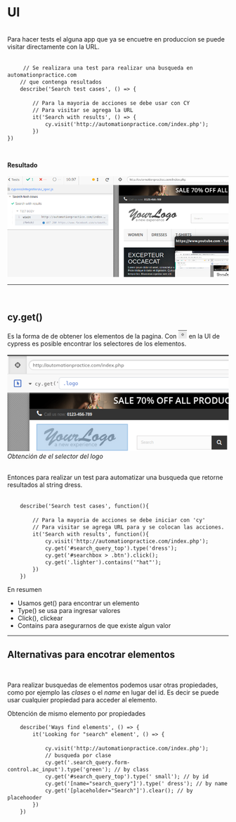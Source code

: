 
# **UI**

<br>
Para hacer tests el alguna app que ya se encuetre en produccion se puede visitar directamente con la URL.
<br><br>

```JS
     // Se realizara una test para realizar una busqueda en automationpractice.com
    // que contenga resultados
    describe('Search test cases', () => {

        // Para la mayoria de acciones se debe usar con CY
        // Para visitar se agrega la URL
        it('Search with results', () => {
            cy.visit('http://automationpractice.com/index.php');
        })
})
```
<br>

**Resultado**
<br><br>
![](./images/5.png)

---
<br>

## **cy.get()**<br>

Es la forma de de obtener los elementos de la pagina. Con  <span> </span> <img src='./images/6.png' width= 20px> en la UI de cypress es posible encontrar los selectores de los elementos.
<br><br>
![](./images/7.png)
<br>
*Obtención de el selector del logo*

<br>
Entonces para realizar un test para automatizar una busqueda que retorne resultados al string dress.<br><br>

```JS
    describe('Search test cases', function(){

        // Para la mayoria de acciones se debe iniciar con 'cy'
        // Para visitar se agrega URL para y se colocan las acciones.
        it('Search with results', function(){
            cy.visit('http://automationpractice.com/index.php');
            cy.get('#search_query_top').type('dress');
            cy.get('#searchbox > .btn').click();
            cy.get('.lighter').contains('"hat"');
        })
    })
```
En resumen 

* Usamos get() para encontrar un elemento
* Type() se usa para ingresar valores
* Click(), clickear
* Contains para asegurarnos de que existe algun valor
---

## Alternativas para encotrar elementos
<br>

Para realizar busquedas de elementos podemos usar otras propiedades, como por ejemplo las *clases* o el *name* en lugar del id. 
Es decir se puede usar cualquier propiedad para acceder al elemento.

Obtención de mismo elemento por propiedades
```JS
    describe('Ways find elements', () => {
        it('Looking for "search" element', () => {

            cy.visit('http://automationpractice.com/index.php');
            // busqueda por clase
            cy.get('.search_query.form-control.ac_input').type('green'); // by class
            cy.get('#search_query_top').type(' small'); // by id
            cy.get('[name="search_query"]').type(' dress'); // by name
            cy.get('[placeholder="Search"]').clear(); // by placehooder
        })
    })
```
